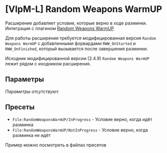 # [VIpM-L] Random Weapons WarmUP

Расширение добавляет условие, которые верно в ходе разминки. Интеграция с плагином [Random Weapons WarmUP](https://dev-cs.ru/resources/384/)

Для работы расширения требуется модифицированная версия `Random Weapons WarmUP` с добавленными форвардами `RWW_OnStarted` и `RWW_OnFinished`, который вызывается после завершения разминки.

Исходник модифицированной версии (2.4.9) `Random Weapons WarmUP` лежит рядом с иходником расширения.

## Параметры

_Параметры отсутствуют._

## Пресеты

- `File:RandomWeaponsWarmUP/InProgress` - Условие верно, когда идёт разминка
- `File:RandomWeaponsWarmUP/NotInProgress` - Условие верно, когда разминка не идёт

Пример можно посмотреть в файлах пресетов